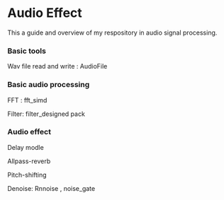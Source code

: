 # Audio Effect

This a guide and overview of my respository in audio signal processing.

### Basic tools

Wav file read and write : AudioFile 

### Basic audio processing

FFT :	fft_simd

Filter:	filter_designed pack

### Audio effect

Delay modle

Allpass-reverb

Pitch-shifting

Denoise:  Rnnoise , noise_gate



